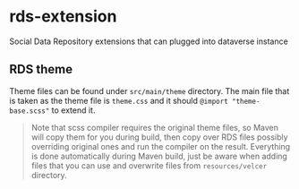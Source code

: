
# rds-extension
Social Data Repository extensions that can plugged into dataverse instance

## RDS theme

Theme files can be found under `src/main/theme` directory.
The main file that is taken as the theme file is `theme.css` and it should `@import "theme-base.scss"` to extend it.

> Note that scss compiler requires the original theme files, so Maven will copy them for you during build,
> then copy over RDS files possibly overriding original ones and run the compiler on the result. 
> Everything is done automatically during Maven build, just be aware when adding files that you can use
> and overwrite files from `resources/velcer` directory.
